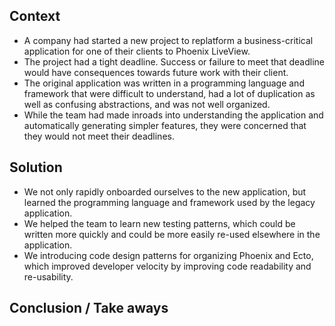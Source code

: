 ## Context

- A company had started a new project to replatform a business-critical
  application for one of their clients to Phoenix LiveView.
- The project had a tight deadline. Success or failure to meet that
  deadline would have consequences towards future work with their
  client.
- The original application was written in a programming language and
  framework that were difficult to understand, had a lot of duplication
  as well as confusing abstractions, and was not well organized.
- While the team had made inroads into understanding the application and
  automatically generating simpler features, they were concerned that
  they would not meet their deadlines.

## Solution

- We not only rapidly onboarded ourselves to the new application, but
  learned the programming language and framework used by the legacy
  application.
- We helped the team to learn new testing patterns, which could be
  written more quickly and could be more easily re-used elsewhere in the
  application.
- We introducing code design patterns for organizing Phoenix and Ecto,
  which improved developer velocity by improving code readability and
  re-usability.

## Conclusion / Take aways
